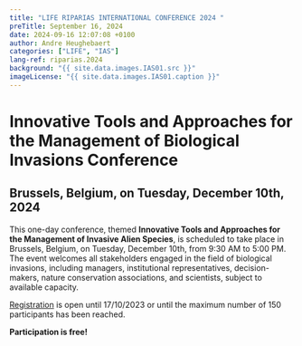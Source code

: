 ```yaml
---
title: "LIFE RIPARIAS INTERNATIONAL CONFERENCE 2024 "
preTitle: September 16, 2024
date: 2024-09-16 12:07:08 +0100
author: Andre Heughebaert
categories: ["LIFE", "IAS"]
lang-ref: riparias.2024
background: "{{ site.data.images.IAS01.src }}"
imageLicense: "{{ site.data.images.IAS01.caption }}"
---
```


# Innovative Tools and Approaches for the Management of Biological Invasions Conference
## Brussels, Belgium, on Tuesday, December 10th, 2024

This one-day conference, themed **Innovative Tools and Approaches for the Management of Invasive Alien Species**, is scheduled to take place in Brussels, Belgium, on Tuesday, December 10th, from 9:30 AM to 5:00 PM. The event welcomes all stakeholders engaged in the field of biological invasions, including managers, institutional representatives, decision-makers, nature conservation associations, and scientists, subject to available capacity.

[Registration](https://www.riparias.be/846) is open until 17/10/2023 or until the maximum number of 150 participants has been reached.

**Participation is free!**
